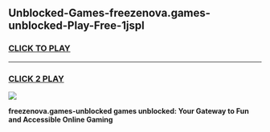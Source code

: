 
## Unblocked-Games-freezenova.games-unblocked-Play-Free-1jspl
<h3>
<a href="https://premium76.site?title=freezenova.games-unblocked&ref=10A">CLICK TO PLAY</a></h3>
<hr>

<h3>
<a href="https://premium76.site?title=freezenova.games-unblocked&ref=10A">CLICK 2 PLAY</a>
  
</h3>

<a href="https://premium76.site?title=freezenova.games-unblocked&ref=10A"><img src="https://clearcache.store/games.png"></a>


**freezenova.games-unblocked games unblocked: Your Gateway to Fun and Accessible Online Gaming**
